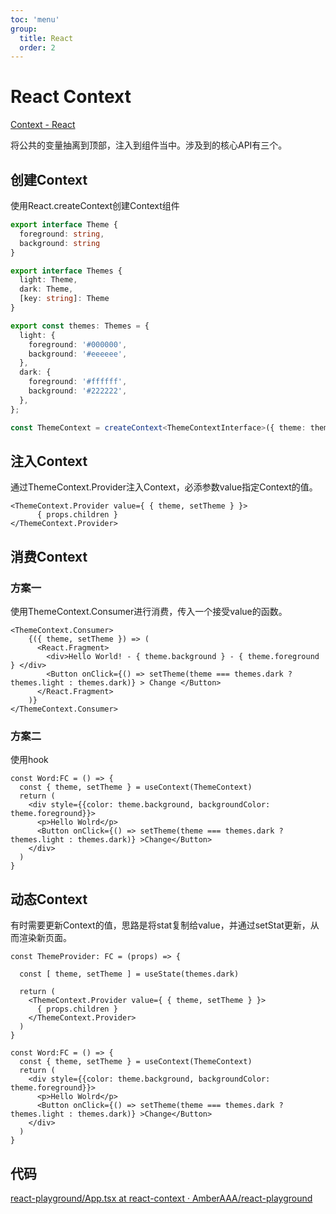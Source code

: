 ```yaml
---
toc: 'menu'
group:
  title: React
  order: 2
---
```



# React Context

[Context - React](https://zh-hans.reactjs.org/docs/context.html)

将公共的变量抽离到顶部，注入到组件当中。涉及到的核心API有三个。

## 创建Context

使用React.createContext创建Context组件

```ts
export interface Theme {
  foreground: string,
  background: string
}

export interface Themes {
  light: Theme,
  dark: Theme,
  [key: string]: Theme
}

export const themes: Themes = {
  light: {
    foreground: '#000000',
    background: '#eeeeee',
  },
  dark: {
    foreground: '#ffffff',
    background: '#222222',
  },
};

const ThemeContext = createContext<ThemeContextInterface>({ theme: themes.dark, setTheme: () => {} })
```

## 注入Context

通过ThemeContext.Provider注入Context，必添参数value指定Context的值。

```
<ThemeContext.Provider value={ { theme, setTheme } }>
      { props.children }
</ThemeContext.Provider>
```

## 消费Context

### 方案一

使用ThemeContext.Consumer进行消费，传入一个接受value的函数。

```
<ThemeContext.Consumer>
    {({ theme, setTheme }) => (
      <React.Fragment>
        <div>Hello World! - { theme.background } - { theme.foreground } </div>
        <Button onClick={() => setTheme(theme === themes.dark ? themes.light : themes.dark)} > Change </Button>
      </React.Fragment>
    )}
</ThemeContext.Consumer>
```

### 方案二

使用hook

```
const Word:FC = () => {
  const { theme, setTheme } = useContext(ThemeContext)
  return (
    <div style={{color: theme.background, backgroundColor: theme.foreground}}>
      <p>Hello Wolrd</p>
      <Button onClick={() => setTheme(theme === themes.dark ? themes.light : themes.dark)} >Change</Button>
    </div>
  )
}
```

## 动态Context

有时需要更新Context的值，思路是将stat复制给value，并通过setStat更新，从而渲染新页面。

```
const ThemeProvider: FC = (props) => {

  const [ theme, setTheme ] = useState(themes.dark)

  return (
    <ThemeContext.Provider value={ { theme, setTheme } }>
      { props.children }
    </ThemeContext.Provider>
  )
}

const Word:FC = () => {
  const { theme, setTheme } = useContext(ThemeContext)
  return (
    <div style={{color: theme.background, backgroundColor: theme.foreground}}>
      <p>Hello Wolrd</p>
      <Button onClick={() => setTheme(theme === themes.dark ? themes.light : themes.dark)} >Change</Button>
    </div>
  )
}
```

## 代码

[react-playground/App.tsx at react-context · AmberAAA/react-playground](https://github.com/AmberAAA/react-playground/blob/react-context/src/App.tsx)
